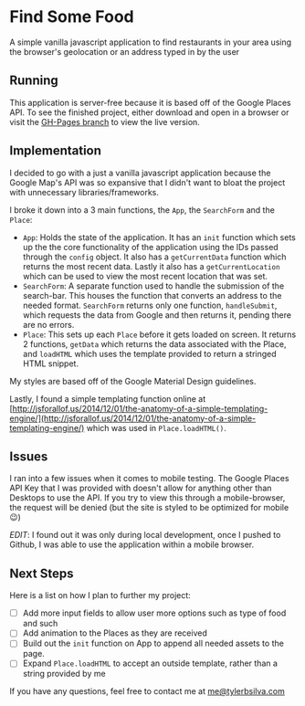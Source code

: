 # Find Some Food

A simple vanilla javascript application to find restaurants in your area using the browser's geolocation or an address typed in by the user

## Running

This application is server-free because it is based off of the Google Places API. To see the finished project, either download and open in a browser or visit the [GH-Pages branch](http://tylerbsilva.github.io/find-some-food) to view the live version.

## Implementation

I decided to go with a just a vanilla javascript application because the Google Map's API was so expansive that I didn't want to bloat the project with unnecessary libraries/frameworks.

I broke it down into a 3 main functions, the `App`, the `SearchForm` and the `Place`:
- `App`: Holds the state of the application. It has an `init` function which sets up the the core functionality of the application using the IDs passed through the `config` object. It also has a `getCurrentData` function which returns the most recent data. Lastly it also has a `getCurrentLocation` which can be used to view the most recent location that was set.
- `SearchForm`: A separate function used to handle the submission of the search-bar. This houses the function that converts an address to the needed format. `SearchForm` returns only one function, `handleSubmit`, which requests the data from Google and then returns it, pending there are no errors.
- `Place`: This sets up each `Place` before it gets loaded on screen. It returns 2 functions, `getData` which returns the data associated with the Place, and `loadHTML` which uses the template provided to return a stringed HTML snippet.

My styles are based off of the Google Material Design guidelines.

Lastly, I found a simple templating function online at [http://jsforallof.us/2014/12/01/the-anatomy-of-a-simple-templating-engine/](http://jsforallof.us/2014/12/01/the-anatomy-of-a-simple-templating-engine/) which was used in `Place.loadHTML()`.

## Issues

I ran into a few issues when it comes to mobile testing. The Google Places API Key that I was provided with doesn't allow for anything other than Desktops to use the API. If you try to view this through a mobile-browser, the request will be denied (but the site is styled to be optimized for mobile :wink:)

*EDIT*: I found out it was only during local development, once I pushed to Github, I was able to use the application within a mobile browser.

## Next Steps

Here is a list on how I plan to further my project:
- [ ] Add more input fields to allow user more options such as type of food and such
- [ ] Add animation to the Places as they are received
- [ ] Build out the `init` function on App to append all needed assets to the page.
- [ ] Expand `Place.loadHTML` to accept an outside template, rather than a string provided by me

If you have any questions, feel free to contact me at [me@tylerbsilva.com](mailto:me@tylerbsilva.com)
